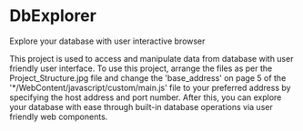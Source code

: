 # DbExplorer
Explore your database with user interactive browser

This project is used to access and manipulate data from database with user friendly user interface. To use this project, 
arrange the files as per the Project_Structure.jpg file and change the 'base_address' on page 5 of the '*/WebContent/javascript/custom/main.js' file to your preferred address 
by specifying the host address and port number. After this, you can explore your database with ease through built-in database 
operations via user friendly web components.

